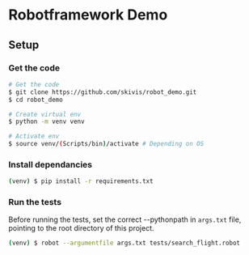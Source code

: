 # Robotframework Demo

## Setup

### Get the code
```sh
# Get the code
$ git clone https://github.com/skivis/robot_demo.git
$ cd robot_demo

# Create virtual env
$ python -m venv venv

# Activate env
$ source venv/(Scripts/bin)/activate # Depending on OS
```

### Install dependancies
```sh
(venv) $ pip install -r requirements.txt
```

### Run the tests

Before running the tests, set the correct --pythonpath in `args.txt` file,
pointing to the root directory of this project.

```sh
(venv) $ robot --argumentfile args.txt tests/search_flight.robot
```